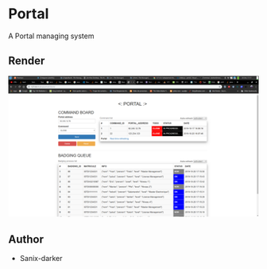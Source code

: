 # Portal

A Portal managing system

## Render

<img src="./portalIHM.png"/>

## Author

- Sanix-darker